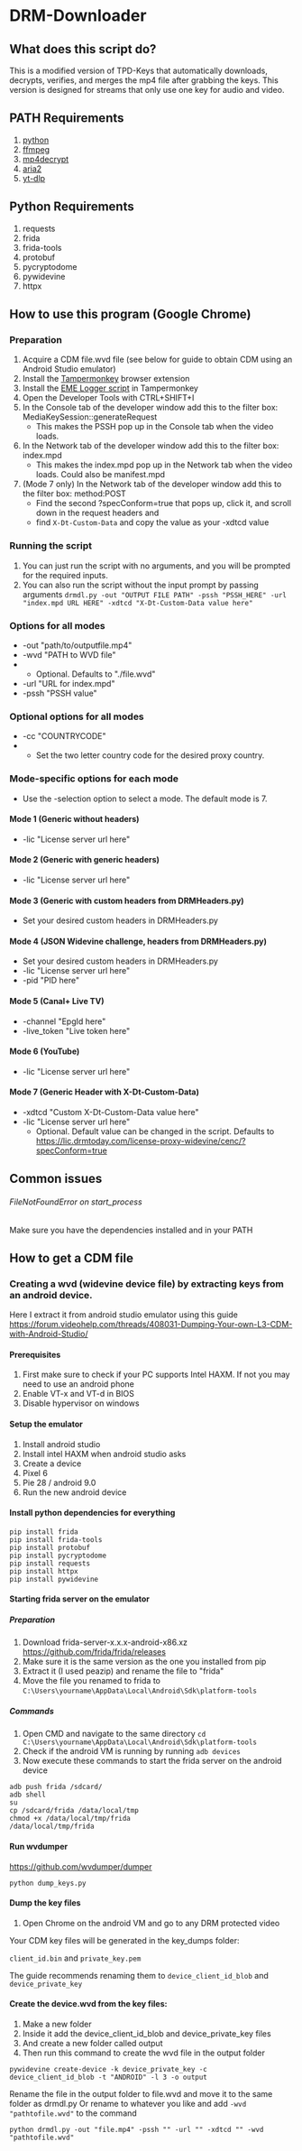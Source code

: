 # DRM-Downloader

## What does this script do?
This is a modified version of TPD-Keys that automatically downloads, decrypts, verifies, and merges the mp4 file after grabbing the keys. This version is designed for streams that only use one key for audio and video.

## PATH Requirements
1. [python](https://www.python.org/downloads/release/python-390/)
2. [ffmpeg](https://ffmpeg.org/download.html)
3. [mp4decrypt](https://www.bento4.com/downloads/)
4. [aria2](https://github.com/aria2/aria2)
5. [yt-dlp](https://github.com/yt-dlp/yt-dlp)

## Python Requirements
1. requests
2. frida
3. frida-tools
4. protobuf
5. pycryptodome
6. pywidevine
7. httpx

## How to use this program (Google Chrome)
### Preparation
1. Acquire a CDM file.wvd file (see below for guide to obtain CDM using an Android Studio emulator)
2. Install the [Tampermonkey](https://www.tampermonkey.net/) browser extension
3. Install the [EME Logger script](https://greasyfork.org/en/scripts/373903-eme-logger) in Tampermonkey
4. Open the Developer Tools with CTRL+SHIFT+I
5. In the Console tab of the developer window add this to the filter box: MediaKeySession::generateRequest
   - This makes the PSSH pop up in the Console tab when the video loads. 
6. In the Network tab of the developer window add this to the filter box: index.mpd
   - This makes the index.mpd pop up in the Network tab when the video loads. Could also be manifest.mpd
7. (Mode 7 only) In the Network tab of the developer window add this to the filter box: method:POST
   - Find the second ?specConform=true that pops up, click it, and scroll down in the request headers and 
   - find `X-Dt-Custom-Data` and copy the value as your -xdtcd value


### Running the script
1. You can just run the script with no arguments, and you will be prompted for the required inputs.
2. You can also run the script without the input prompt by passing arguments
 `drmdl.py -out "OUTPUT FILE PATH" -pssh "PSSH_HERE" -url "index.mpd URL HERE" -xdtcd "X-Dt-Custom-Data value here"`
### Options for all modes
* -out "path/to/outputfile.mp4"
* -wvd "PATH to WVD file"
* - Optional. Defaults to "./file.wvd"
* -url "URL for index.mpd"
* -pssh "PSSH value"
### Optional options for all modes
* -cc "COUNTRYCODE"
* - Set the two letter country code for the desired proxy country.
### Mode-specific options for each mode
* Use the -selection option to select a mode. The default mode is 7.
#### Mode 1 (Generic without headers)
* -lic "License server url here"
#### Mode 2 (Generic with generic headers)
* -lic "License server url here"
#### Mode 3 (Generic with custom headers from DRMHeaders.py)
* Set your desired custom headers in DRMHeaders.py
#### Mode 4 (JSON Widevine challenge, headers from DRMHeaders.py)
* Set your desired custom headers in DRMHeaders.py
* -lic "License server url here"
* -pid "PID here"
#### Mode 5 (Canal+ Live TV)
* -channel "EpgId here"
* -live_token "Live token here"
#### Mode 6 (YouTube)
* -lic "License server url here"
#### Mode 7 (Generic Header with X-Dt-Custom-Data)
* -xdtcd "Custom X-Dt-Custom-Data value here"
* -lic "License server url here"
    - Optional. Default value can be changed in the script. Defaults to https://lic.drmtoday.com/license-proxy-widevine/cenc/?specConform=true



## Common issues
###### FileNotFoundError on start_process
Make sure you have the dependencies installed and in your PATH

## How to get a CDM file
### Creating a wvd (widevine device file) by extracting keys from an android device.
Here I extract it from android studio emulator using this guide
https://forum.videohelp.com/threads/408031-Dumping-Your-own-L3-CDM-with-Android-Studio/

#### Prerequisites
1. First make sure to check if your PC supports Intel HAXM. If not you may need to use an android phone
2. Enable VT-x and VT-d in BIOS
3. Disable hypervisor on windows

#### Setup the emulator
1. Install android studio
2. Install intel HAXM when android studio asks
3. Create a device 
4. Pixel 6
5. Pie 28 / android 9.0
6. Run the new android device

#### Install python dependencies for everything
```
pip install frida
pip install frida-tools
pip install protobuf
pip install pycryptodome
pip install requests
pip install httpx
pip install pywidevine
```


#### Starting frida server on the emulator
##### Preparation
1. Download frida-server-x.x.x-android-x86.xz https://github.com/frida/frida/releases
2. Make sure it is the same version as the one you installed from pip
3. Extract it (I used peazip) and rename the file to "frida"
4. Move the file you renamed to frida to `C:\Users\yourname\AppData\Local\Android\Sdk\platform-tools`

##### Commands
1. Open CMD and navigate to the same directory
```cd C:\Users\yourname\AppData\Local\Android\Sdk\platform-tools```
2. Check if the android VM is running by running
```adb devices```
3. Now execute these commands to start the frida server on the android device
```
adb push frida /sdcard/
adb shell
su
cp /sdcard/frida /data/local/tmp
chmod +x /data/local/tmp/frida
/data/local/tmp/frida
```

#### Run wvdumper
https://github.com/wvdumper/dumper

```python dump_keys.py```

#### Dump the key files
1. Open Chrome on the android VM and go to any DRM protected video

Your CDM key files will be generated in the key_dumps folder:

`client_id.bin` and `private_key.pem`

The guide recommends renaming them to
`device_client_id_blob` and `device_private_key`


#### Create the device.wvd from the key files:
1. Make a new folder
2. Inside it add the device_client_id_blob and device_private_key files
3. And create a new folder called output
4. Then run this command to create the wvd file in the output folder
```
pywidevine create-device -k device_private_key -c device_client_id_blob -t "ANDROID" -l 3 -o output
```

Rename the file in the output folder to file.wvd and move it to the same folder as drmdl.py
Or rename to whatever you like and add `-wvd "pathtofile.wvd"` to the command

```
python drmdl.py -out "file.mp4" -pssh "" -url "" -xdtcd "" -wvd "pathtofile.wvd"
```


